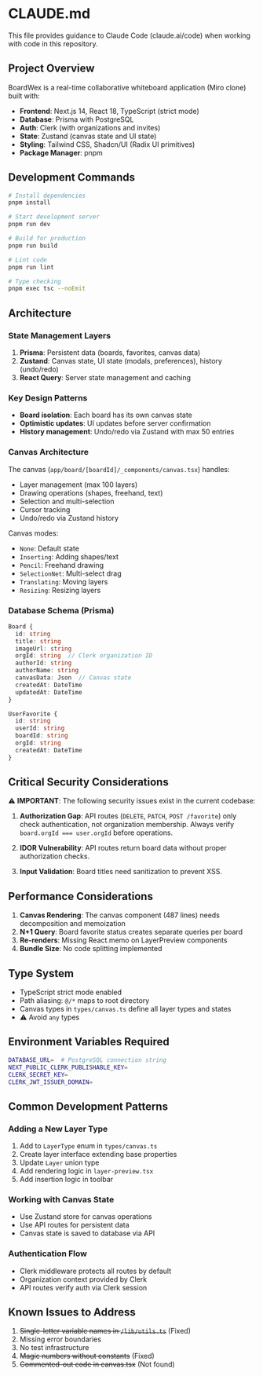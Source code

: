 # CLAUDE.md

This file provides guidance to Claude Code (claude.ai/code) when working with code in this repository.

## Project Overview

BoardWex is a real-time collaborative whiteboard application (Miro clone) built with:
- **Frontend**: Next.js 14, React 18, TypeScript (strict mode)
- **Database**: Prisma with PostgreSQL
- **Auth**: Clerk (with organizations and invites)
- **State**: Zustand (canvas state and UI state)
- **Styling**: Tailwind CSS, Shadcn/UI (Radix UI primitives)
- **Package Manager**: pnpm

## Development Commands

```bash
# Install dependencies
pnpm install

# Start development server
pnpm run dev

# Build for production
pnpm run build

# Lint code
pnpm run lint

# Type checking
pnpm exec tsc --noEmit
```

## Architecture

### State Management Layers
1. **Prisma**: Persistent data (boards, favorites, canvas data)
2. **Zustand**: Canvas state, UI state (modals, preferences), history (undo/redo)
3. **React Query**: Server state management and caching

### Key Design Patterns
- **Board isolation**: Each board has its own canvas state
- **Optimistic updates**: UI updates before server confirmation
- **History management**: Undo/redo via Zustand with max 50 entries

### Canvas Architecture
The canvas (`app/board/[boardId]/_components/canvas.tsx`) handles:
- Layer management (max 100 layers)
- Drawing operations (shapes, freehand, text)
- Selection and multi-selection
- Cursor tracking
- Undo/redo via Zustand history

Canvas modes:
- `None`: Default state
- `Inserting`: Adding shapes/text
- `Pencil`: Freehand drawing
- `SelectionNet`: Multi-select drag
- `Translating`: Moving layers
- `Resizing`: Resizing layers

### Database Schema (Prisma)
```typescript
Board {
  id: string
  title: string
  imageUrl: string
  orgId: string  // Clerk organization ID
  authorId: string
  authorName: string
  canvasData: Json  // Canvas state
  createdAt: DateTime
  updatedAt: DateTime
}

UserFavorite {
  id: string
  userId: string
  boardId: string
  orgId: string
  createdAt: DateTime
}
```

## Critical Security Considerations

⚠️ **IMPORTANT**: The following security issues exist in the current codebase:

1. **Authorization Gap**: API routes (`DELETE`, `PATCH`, `POST /favorite`) only check authentication, not organization membership. Always verify `board.orgId === user.orgId` before operations.

2. **IDOR Vulnerability**: API routes return board data without proper authorization checks.

3. **Input Validation**: Board titles need sanitization to prevent XSS.

## Performance Considerations

1. **Canvas Rendering**: The canvas component (487 lines) needs decomposition and memoization
2. **N+1 Query**: Board favorite status creates separate queries per board
3. **Re-renders**: Missing React.memo on LayerPreview components
4. **Bundle Size**: No code splitting implemented

## Type System

- TypeScript strict mode enabled
- Path aliasing: `@/*` maps to root directory
- Canvas types in `types/canvas.ts` define all layer types and states
- ⚠️ Avoid `any` types

## Environment Variables Required

```bash
DATABASE_URL=  # PostgreSQL connection string
NEXT_PUBLIC_CLERK_PUBLISHABLE_KEY=
CLERK_SECRET_KEY=
CLERK_JWT_ISSUER_DOMAIN=
```

## Common Development Patterns

### Adding a New Layer Type
1. Add to `LayerType` enum in `types/canvas.ts`
2. Create layer interface extending base properties
3. Update `Layer` union type
4. Add rendering logic in `layer-preview.tsx`
5. Add insertion logic in toolbar

### Working with Canvas State
- Use Zustand store for canvas operations
- Use API routes for persistent data
- Canvas state is saved to database via API

### Authentication Flow
- Clerk middleware protects all routes by default
- Organization context provided by Clerk
- API routes verify auth via Clerk session

## Known Issues to Address

1. ~~Single-letter variable names in `/lib/utils.ts`~~ (Fixed)
2. Missing error boundaries
3. No test infrastructure
4. ~~Magic numbers without constants~~ (Fixed)
5. ~~Commented-out code in canvas.tsx~~ (Not found)